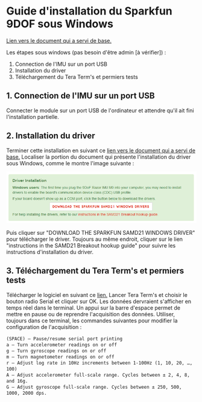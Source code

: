 # Guide d'installation du Sparkfun 9DOF sous Windows

[Lien vers le document qui a servi de base.](https://learn.sparkfun.com/tutorials/9dof-razor-imu-m0-hookup-guide?_ga=2.99420060.326620079.1517431239-364404356.1517431239)

Les étapes sous windows (pas besoin d'être admin [à vérifier]) :

1. Connection de l'IMU sur un port USB
2. Installation du driver
3. Téléchargement du Tera Term's et permiers tests

## 1. Connection de l'IMU sur un port USB
Connecter le module sur un port USB de l'ordinateur et attendre qu'il ait fini l'installation partielle.

## 2. Installation du driver
Terminer cette installation en suivant ce [lien vers le document qui a servi de base.](https://learn.sparkfun.com/tutorials/9dof-razor-imu-m0-hookup-guide?_ga=2.99420060.326620079.1517431239-364404356.1517431239) Localiser la portion du document qui présente l'installation du driver sous Windows, comme le montre l'image suivante :

![Windows driver](WindowsDriver.PNG)

Puis cliquer sur "DOWNLOAD THE SPARKFUN SAMD21 WINDOWS DRIVER" pour télécharger le driver. Toujours au même endroit, cliquer sur le lien "instructions in the SAMD21 Breakout hookup guide" pour suivre les instructions d'installation du driver.

## 3. Téléchargement du Tera Term's et permiers tests
Télécharger le logiciel en suivant ce [lien.](https://osdn.net/projects/ttssh2/downloads/68719/teraterm-4.97.exe/) Lancer Tera Term's et choisir le bouton radio Serial et cliquer sur OK. Les données dervraient s'afficher en temps réel dans le terminal. Un appui sur la barre d'espace permet de mettre en pause ou de reprendre l'acquisition des données. Utiliser, toujours dans ce terminal, les commandes suivantes pour modifier la configuration de l'acquisition :

    (SPACE) – Pause/resume serial port printing
    a – Turn accelerometer readings on or off
    g – Turn gyroscope readings on or off
    m – Turn magnetometer readings on or off
    r – Adjust log rate in 10Hz increments between 1-100Hz (1, 10, 20, …, 100)
    A – Adjust accelerometer full-scale range. Cycles between ± 2, 4, 8, and 16g.
    G – Adjust gyroscope full-scale range. Cycles between ± 250, 500, 1000, 2000 dps.

